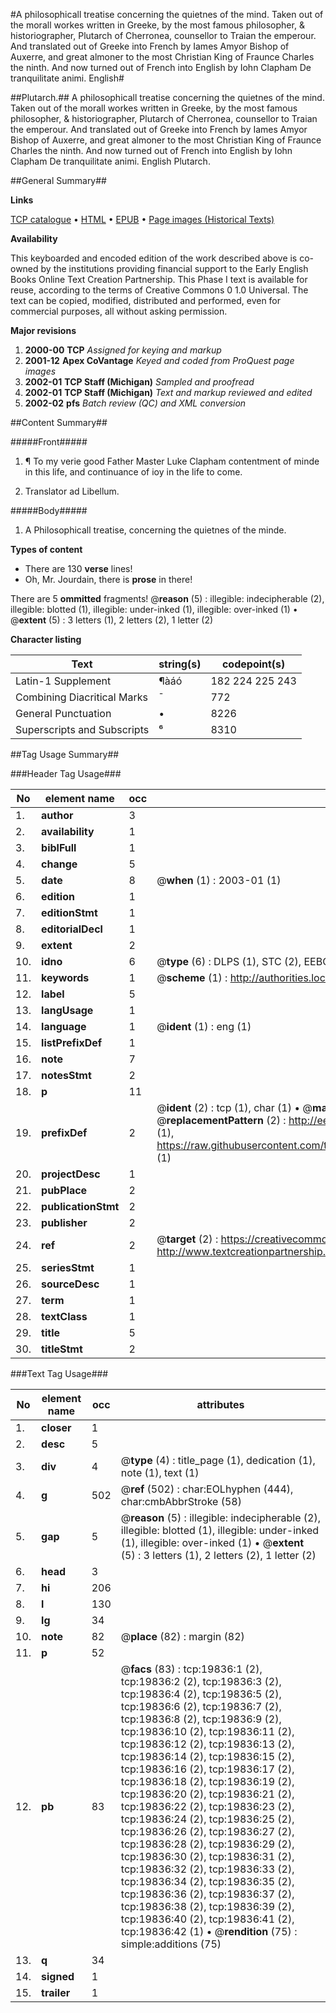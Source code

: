 #A philosophicall treatise concerning the quietnes of the mind. Taken out of the morall workes written in Greeke, by the most famous philosopher, & historiographer, Plutarch of Cherronea, counsellor to Traian the emperour. And translated out of Greeke into French by Iames Amyor Bishop of Auxerre, and great almoner to the most Christian King of Fraunce Charles the ninth. And now turned out of French into English by Iohn Clapham De tranquilitate animi. English#

##Plutarch.##
A philosophicall treatise concerning the quietnes of the mind. Taken out of the morall workes written in Greeke, by the most famous philosopher, & historiographer, Plutarch of Cherronea, counsellor to Traian the emperour. And translated out of Greeke into French by Iames Amyor Bishop of Auxerre, and great almoner to the most Christian King of Fraunce Charles the ninth. And now turned out of French into English by Iohn Clapham
De tranquilitate animi. English
Plutarch.

##General Summary##

**Links**

[TCP catalogue](http://www.ota.ox.ac.uk/tcp/)  • 
[HTML](http://tei.it.ox.ac.uk/tcp/Texts-HTML/free/A09/A09793.html)  • 
[EPUB](http://tei.it.ox.ac.uk/tcp/Texts-EPUB/free/A09/A09793.epub) • 
[Page images (Historical Texts)](https://data.historicaltexts.jisc.ac.uk/view?pubId=eebo-99854416e&pageId=eebo-99854416e-19836-1)

**Availability**

This keyboarded and encoded edition of the
	       work described above is co-owned by the institutions
	       providing financial support to the Early English Books
	       Online Text Creation Partnership. This Phase I text is
	       available for reuse, according to the terms of Creative
	       Commons 0 1.0 Universal. The text can be copied,
	       modified, distributed and performed, even for
	       commercial purposes, all without asking permission.

**Major revisions**

1. __2000-00__ __TCP__ *Assigned for keying and markup*
1. __2001-12__ __Apex CoVantage__ *Keyed and coded from ProQuest page images*
1. __2002-01__ __TCP Staff (Michigan)__ *Sampled and proofread*
1. __2002-01__ __TCP Staff (Michigan)__ *Text and markup reviewed and edited*
1. __2002-02__ __pfs__ *Batch review (QC) and XML conversion*

##Content Summary##

#####Front#####

1. ¶ To my verie good Father Master Luke Clapham contentment of minde in this life, and continuance of ioy in the life to come.

1. Translator ad Libellum.

#####Body#####

1. A Philosophicall treatise, concerning the quietnes of the minde.

**Types of content**

  * There are 130 **verse** lines!
  * Oh, Mr. Jourdain, there is **prose** in there!

There are 5 **ommitted** fragments! 
 @__reason__ (5) : illegible: indecipherable (2), illegible: blotted (1), illegible: under-inked (1), illegible: over-inked (1)  •  @__extent__ (5) : 3 letters (1), 2 letters (2), 1 letter (2)

**Character listing**


|Text|string(s)|codepoint(s)|
|---|---|---|
|Latin-1 Supplement|¶àáó|182 224 225 243|
|Combining             Diacritical Marks|̄|772|
|General Punctuation|•|8226|
|Superscripts             and Subscripts|⁶|8310|

##Tag Usage Summary##

###Header Tag Usage###

|No|element name|occ|attributes|
|---|---|---|---|
|1.|__author__|3||
|2.|__availability__|1||
|3.|__biblFull__|1||
|4.|__change__|5||
|5.|__date__|8| @__when__ (1) : 2003-01 (1)|
|6.|__edition__|1||
|7.|__editionStmt__|1||
|8.|__editorialDecl__|1||
|9.|__extent__|2||
|10.|__idno__|6| @__type__ (6) : DLPS (1), STC (2), EEBO-CITATION (1), PROQUEST (1), VID (1)|
|11.|__keywords__|1| @__scheme__ (1) : http://authorities.loc.gov/ (1)|
|12.|__label__|5||
|13.|__langUsage__|1||
|14.|__language__|1| @__ident__ (1) : eng (1)|
|15.|__listPrefixDef__|1||
|16.|__note__|7||
|17.|__notesStmt__|2||
|18.|__p__|11||
|19.|__prefixDef__|2| @__ident__ (2) : tcp (1), char (1)  •  @__matchPattern__ (2) : ([0-9\-]+):([0-9IVX]+) (1), (.+) (1)  •  @__replacementPattern__ (2) : http://eebo.chadwyck.com/downloadtiff?vid=$1&page=$2 (1), https://raw.githubusercontent.com/textcreationpartnership/Texts/master/tcpchars.xml#$1 (1)|
|20.|__projectDesc__|1||
|21.|__pubPlace__|2||
|22.|__publicationStmt__|2||
|23.|__publisher__|2||
|24.|__ref__|2| @__target__ (2) : https://creativecommons.org/publicdomain/zero/1.0/ (1), http://www.textcreationpartnership.org/docs/. (1)|
|25.|__seriesStmt__|1||
|26.|__sourceDesc__|1||
|27.|__term__|1||
|28.|__textClass__|1||
|29.|__title__|5||
|30.|__titleStmt__|2||


###Text Tag Usage###

|No|element name|occ|attributes|
|---|---|---|---|
|1.|__closer__|1||
|2.|__desc__|5||
|3.|__div__|4| @__type__ (4) : title_page (1), dedication (1), note (1), text (1)|
|4.|__g__|502| @__ref__ (502) : char:EOLhyphen (444), char:cmbAbbrStroke (58)|
|5.|__gap__|5| @__reason__ (5) : illegible: indecipherable (2), illegible: blotted (1), illegible: under-inked (1), illegible: over-inked (1)  •  @__extent__ (5) : 3 letters (1), 2 letters (2), 1 letter (2)|
|6.|__head__|3||
|7.|__hi__|206||
|8.|__l__|130||
|9.|__lg__|34||
|10.|__note__|82| @__place__ (82) : margin (82)|
|11.|__p__|52||
|12.|__pb__|83| @__facs__ (83) : tcp:19836:1 (2), tcp:19836:2 (2), tcp:19836:3 (2), tcp:19836:4 (2), tcp:19836:5 (2), tcp:19836:6 (2), tcp:19836:7 (2), tcp:19836:8 (2), tcp:19836:9 (2), tcp:19836:10 (2), tcp:19836:11 (2), tcp:19836:12 (2), tcp:19836:13 (2), tcp:19836:14 (2), tcp:19836:15 (2), tcp:19836:16 (2), tcp:19836:17 (2), tcp:19836:18 (2), tcp:19836:19 (2), tcp:19836:20 (2), tcp:19836:21 (2), tcp:19836:22 (2), tcp:19836:23 (2), tcp:19836:24 (2), tcp:19836:25 (2), tcp:19836:26 (2), tcp:19836:27 (2), tcp:19836:28 (2), tcp:19836:29 (2), tcp:19836:30 (2), tcp:19836:31 (2), tcp:19836:32 (2), tcp:19836:33 (2), tcp:19836:34 (2), tcp:19836:35 (2), tcp:19836:36 (2), tcp:19836:37 (2), tcp:19836:38 (2), tcp:19836:39 (2), tcp:19836:40 (2), tcp:19836:41 (2), tcp:19836:42 (1)  •  @__rendition__ (75) : simple:additions (75)|
|13.|__q__|34||
|14.|__signed__|1||
|15.|__trailer__|1||
